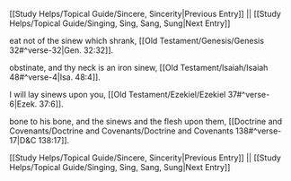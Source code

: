 [[Study Helps/Topical Guide/Sincere, Sincerity|Previous Entry]]  ||  [[Study Helps/Topical Guide/Singing, Sing, Sang, Sung|Next Entry]]

 eat not of the sinew which shrank, [[Old Testament/Genesis/Genesis 32#^verse-32|Gen. 32:32]].

 obstinate, and thy neck is an iron sinew, [[Old Testament/Isaiah/Isaiah 48#^verse-4|Isa. 48:4]].

 I will lay sinews upon you, [[Old Testament/Ezekiel/Ezekiel 37#^verse-6|Ezek. 37:6]].

 bone to his bone, and the sinews and the flesh upon them, [[Doctrine and Covenants/Doctrine and Covenants/Doctrine and Covenants 138#^verse-17|D&C 138:17]].

[[Study Helps/Topical Guide/Sincere, Sincerity|Previous Entry]]  ||  [[Study Helps/Topical Guide/Singing, Sing, Sang, Sung|Next Entry]]